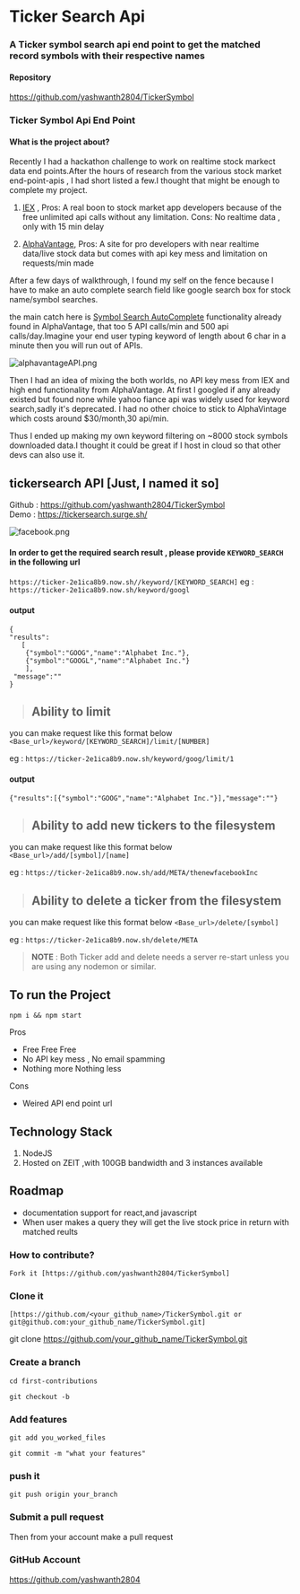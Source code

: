 # Ticker Search Api

### A Ticker symbol search api end point to get the matched record symbols with their respective names 

#### Repository
https://github.com/yashwanth2804/TickerSymbol
  
### Ticker Symbol Api End Point
####  What is the project about?
 Recently I had a hackathon challenge to work on realtime stock markect data end points.After the hours of research from the various stock market end-point-apis , I had short listed a few.I thought that might be enough to complete my project.

1) [IEX]('https://iextrading.com/developer/docs/') , 
Pros: 
A real boon to stock market app developers because of the free unlimited api calls without any limitation. 
Cons: 
No realtime data , only with 15 min delay

2) [AlphaVantage]('https://www.alphavantage.co/documentation/'), 
Pros:
A site for pro developers with near realtime data/live stock data but comes with api key mess and limitation on requests/min made  

After a few days of walkthrough, I found my self on the fence because I have to make an auto complete search field like google search box for stock name/symbol searches.

the main catch here is [Symbol Search AutoComplete]('https://www.alphavantage.co/documentation/#symbolsearch') functionality already found in AlphaVantage, that too 5 API calls/min and 500 api calls/day.Imagine your end user typing keyword of length about 6 char in a minute then you will run out of APIs.

![alphavantageAPI.png](https://cdn.steemitimages.com/DQmbT3RLphBm3kSgGC5MF1iJ9jAZqVVUUtX3khgnJsS3eLu/alphavantageAPI.png) 

Then I had an idea of mixing the both worlds, no API key mess from IEX and high end functionality from AlphaVantage. At first I googled if any already existed but found none while yahoo fiance api was widely used for keyword search,sadly it's deprecated. I had no other choice to stick to AlphaVintage which costs around $30/month,30 api/min.

Thus I ended up making my own keyword filtering on ~8000 stock symbols  downloaded data.I thought it could be great if I host in cloud so that other devs can also use it.

## tickersearch API [Just, I named it so]
Github : https://github.com/yashwanth2804/TickerSymbol <br>
Demo : https://tickersearch.surge.sh/

![facebook.png](https://cdn.steemitimages.com/DQmTB3rTvr1zv4D2A1NgZpjbTbGunGT1dYCkfNF42X3uCXc/facebook.png)

#### In order to get the required search result , please provide `KEYWORD_SEARCH` in the following url

 `https://ticker-2e1ica8b9.now.sh//keyword/[KEYWORD_SEARCH]`
 eg : `https://ticker-2e1ica8b9.now.sh/keyword/googl`
 
#### output 

```
{
"results":
   [
    {"symbol":"GOOG","name":"Alphabet Inc."},
    {"symbol":"GOOGL","name":"Alphabet Inc."}
    ],
 "message":""
}

```

>## **Ability to limit**
you can make request like this format below `<Base_url>/keyword/[KEYWORD_SEARCH]/limit/[NUMBER]`

eg : `https://ticker-2e1ica8b9.now.sh/keyword/goog/limit/1`

#### output
```
{"results":[{"symbol":"GOOG","name":"Alphabet Inc."}],"message":""}
```

>## **Ability to add new tickers to the filesystem**

you can make request like this format below 
`<Base_url>/add/[symbol]/[name]`

eg : `https://ticker-2e1ica8b9.now.sh/add/META/thenewfacebookInc`

>## **Ability to delete a ticker from the filesystem**

you can make request like this format below 
`<Base_url>/delete/[symbol]`

eg : `https://ticker-2e1ica8b9.now.sh/delete/META`

> **NOTE** : Both Ticker add and delete needs a server re-start unless you are using any nodemon or similar. 

## **To run the Project**
```
npm i && npm start
```


Pros
- Free Free Free
- No API key mess , No email spamming
- Nothing more Nothing less

Cons
- Weired API end point url 

## Technology Stack
1) NodeJS
2) Hosted on ZEIT ,with 100GB bandwidth and 3 instances available

## Roadmap
- documentation support for react,and javascript
- When user makes a query they will get the live stock price in return with matched reults

### How to contribute?
    Fork it [https://github.com/yashwanth2804/TickerSymbol]

### Clone it

    [https://github.com/<your_github_name>/TickerSymbol.git or git@github.com:your_github_name/TickerSymbol.git]

git clone https://github.com/your_github_name/TickerSymbol.git
### Create a branch

    cd first-contributions

    git checkout -b

### Add features

    git add you_worked_files

    git commit -m "what your features"

### push it

    git push origin your_branch

### Submit a pull request
 Then from your account make a pull request 
### GitHub Account
https://github.com/yashwanth2804


